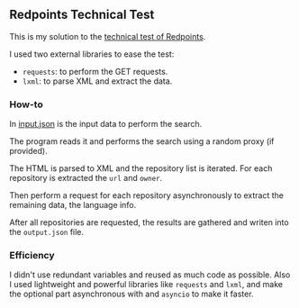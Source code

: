 ## Redpoints Technical Test

This is my solution to the [technical test of Redpoints](https://confluence.rdpnts.com/display/IKB/Python+developer+technical+task).

I used two external libraries to ease the test:

- `requests`: to perform the GET requests.
- `lxml`: to parse XML and extract the data.

### How-to

In [input.json](input.json) is the input data to perform the search.

The program reads it and performs the search using a random proxy (if provided).

The HTML is parsed to XML and the repository list is iterated. For each repository is extracted the `url` and `owner`.

Then perform a request for each repository asynchronously to extract the remaining data, the language info.

After all repositories are requested, the results are gathered and writen into the `output.json` file.

### Efficiency

I didn't use redundant variables and reused as much code as possible. Also I used lightweight and powerful libraries like `requests` and `lxml`, and make the optional part asynchronous with  and `asyncio` to make it faster.